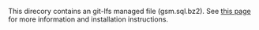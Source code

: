 This direcory contains an git-lfs managed file (gsm.sql.bz2). See [this page](https://git-lfs.github.com/) for more information and installation instructions.
